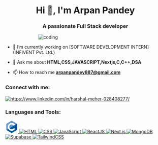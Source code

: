 <h1 align="center">Hi 👋, I'm Arpan Pandey</h1>
<h3 align="center">A passionate Full Stack developer </h3>
<img align="right" alt="coding" width="400" src="https://media.giphy.com/media/v1.Y2lkPTc5MGI3NjExa3dwM29veWR0eWtncDQxaTFuc20xZmxpNTdxM2lucTF3OXBqODR5ZyZlcD12MV9naWZzX3NlYXJjaCZjdD1n/bGgsc5mWoryfgKBx1u/giphy.gif">

<p align="left"> <img src="https://komarev.com/ghpvc/?username=flirtycoder&label=Profile%20views&color=0e75b6&style=flat" alt="" /> </p>

- 🔭 I’m currently working on [SOFTWARE DEVELOPMENT INTERN](INFIVENT Pvt. Ltd.)

- 💬 Ask me about **HTML,CSS,JAVASCRIPT,Nextjs,C,C++,DSA**

- 📫 How to reach me **arpanpandey887@gmail.com**

<h3 align="left">Connect with me:</h3>
<p align="left">

<a href="https://www.linkedin.com/in/arpan-pandey-9a9668251/" target="blank"><img align="center" src="https://raw.githubusercontent.com/rahuldkjain/github-profile-readme-generator/master/src/images/icons/Social/linked-in-alt.svg" alt="https://www.linkedin.com/in/harshal-meher-028408277/" height="30" width="40" /></a>
</p>

<h3 align="left">Languages and Tools:</h3>
<p align="left"> </a> <a href="https://www.cprogramming.com/" target="_blank" rel="noreferrer"> <img src="https://raw.githubusercontent.com/devicons/devicon/master/icons/c/c-original.svg" alt="c" width="40" height="40"/> </a> <a href="https://developer.mozilla.org/en-US/docs/Web/HTML" target="_blank">
   <img src="https://cdn.jsdelivr.net/gh/devicons/devicon/icons/html5/html5-original.svg" alt="HTML" width="50" height="50"/>
  </a>
  <a href="https://developer.mozilla.org/en-US/docs/Web/CSS" target="_blank">
   <img src="https://cdn.jsdelivr.net/gh/devicons/devicon/icons/css3/css3-original.svg" alt="CSS" width="50" height="50"/>
  </a>
  <a href="https://developer.mozilla.org/en-US/docs/Web/JavaScript" target="_blank">
   <img src="https://cdn.jsdelivr.net/gh/devicons/devicon/icons/javascript/javascript-original.svg" alt="JavaScript" width="50" height="50"/>
  </a>
  <a href="https://react.dev/" target="_blank">
   <img src="https://cdn.jsdelivr.net/gh/devicons/devicon/icons/react/react-original.svg" alt="ReactJS" width="50" height="50"/>
  </a>
  <a href="https://nextjs.org/" target="_blank">
   <img src="https://cdn.jsdelivr.net/gh/devicons/devicon/icons/nextjs/nextjs-original.svg" alt="Next.js" width="50" height="50"/>
    </a>
  <a href="https://www.mongodb.com/" target="_blank">
   <img src="https://cdn.jsdelivr.net/gh/devicons/devicon/icons/mongodb/mongodb-original.svg" alt="MongoDB" width="50" height="50"/>
  </a>
  <a href="https://supabase.com/" target="_blank">
   <img src="https://pipedream.com/s.v0/app_1dBhP3/logo/orig" alt="Supabase" width="50" height="50"/>
  </a>
  <a href="https://tailwindcss.com/" target="_blank">
   <img src="https://logowik.com/content/uploads/images/tailwind-css3232.logowik.com.webp" alt="TailwindCSS" width="50" height="50"/>
  </a></p>



<!---
flirtycoder/flirtycoder is a ✨ special ✨ repository because its `README.md` (this file) appears on your GitHub profile.
You can click the Preview link to take a look at your changes.
--->
